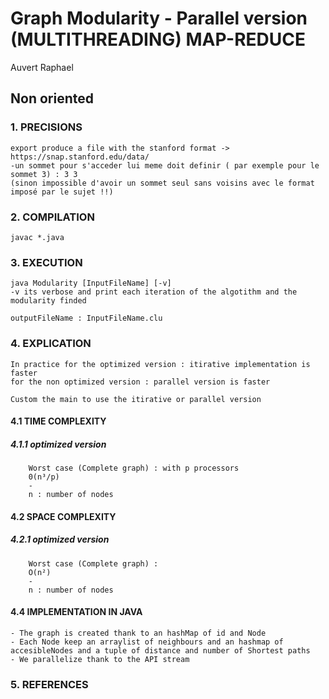 # Graph Modularity - Parallel version (MULTITHREADING) MAP-REDUCE

Auvert Raphael

## Non oriented

### 1. PRECISIONS
	
	export produce a file with the stanford format -> https://snap.stanford.edu/data/
	-un sommet pour s'acceder lui meme doit definir ( par exemple pour le sommet 3) : 3 3
	(sinon impossible d'avoir un sommet seul sans voisins avec le format imposé par le sujet !!)

### 2. COMPILATION

	javac *.java

### 3. EXECUTION

	java Modularity [InputFileName] [-v]
	-v its verbose and print each iteration of the algotithm and the modularity finded

	outputFileName : InputFileName.clu
 

### 4. EXPLICATION

	In practice for the optimized version : itirative implementation is faster
	for the non optimized version : parallel version is faster

	Custom the main to use the itirative or parallel version


#### 4.1 TIME COMPLEXITY

##### 4.1.1 optimized version

		Worst case (Complete graph) : with p processors
		0(n³/p)
		-
	  	n : number of nodes


#### 4.2 SPACE COMPLEXITY
	
##### 4.2.1 optimized version
	
		Worst case (Complete graph) :
		O(n²)
		-
	  	n : number of nodes


#### 4.4 IMPLEMENTATION IN JAVA

	
	- The graph is created thank to an hashMap of id and Node
	- Each Node keep an arraylist of neighbours and an hashmap of accesibleNodes and a tuple of distance and number of Shortest paths
	- We parallelize thank to the API stream

### 5. REFERENCES
